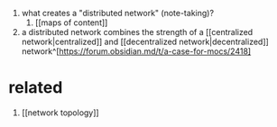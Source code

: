 1. what creates a "distributed network" (note-taking)?
	1. [[maps of content]]
2. a distributed network combines the strength of a [[centralized network|centralized]] and [[decentralized network|decentralized]] network^[https://forum.obsidian.md/t/a-case-for-mocs/2418]

# related
1. [[network topology]]